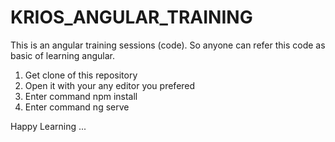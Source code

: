# KRIOS_ANGULAR_TRAINING

This is an angular training sessions (code). So anyone can refer this code as basic of learning angular.

1) Get clone of this repository
2) Open it with your any editor you prefered
3) Enter command npm install
4) Enter command ng serve

Happy Learning ... 

